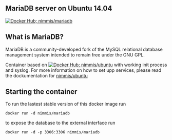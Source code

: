 ## MariaDB server on Ubuntu 14.04

[![Docker Hub; nimmis/mariadb](https://img.shields.io/badge/dockerhub-nimmis%2Fmariadb-green.svg)](https://registry.hub.docker.com/u/nimmis/mariadb)

## What is MariaDB?

MariaDB is a community-developed fork of the MySQL relational database management system intended to remain free under the GNU GPL.


Container based on [![Docker Hub; nimmis/ubuntu](https://img.shields.io/badge/dockerhub-nimmis%2Fubuntu-green.svg)](https://registry.hub.docker.com/u/nimmis/ubuntu) with working init process and syslog. For more information on how to set upp services, please read the dockumentation for [nimmis/ubuntu](https://registry.hub.docker.com/u/nimmis/ubuntu)


## Starting the container

To run the lastest stable version of this docker image run

	docker run -d nimmis/mariadb

to expose the database to the external interface run

	docker run -d -p 3306:3306 nimmis/mariadb



